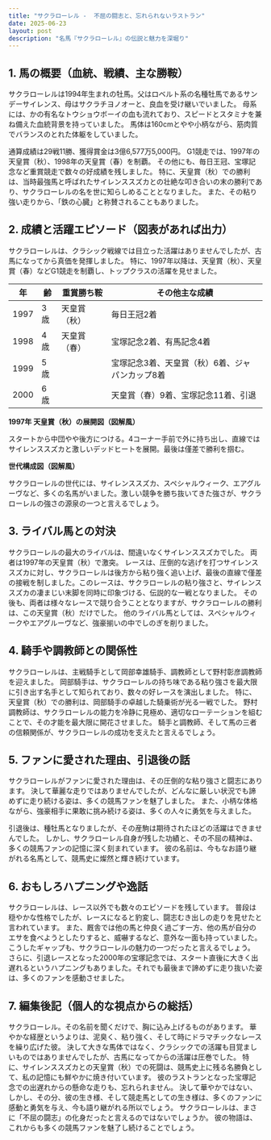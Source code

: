 ```yaml
---
title: "サクラローレル -  不屈の闘志と、忘れられないラストラン"
date: 2025-06-23
layout: post
description: "名馬『サクラローレル』の伝説と魅力を深堀り"
---
```


## 1. 馬の概要（血統、戦績、主な勝鞍）

サクラローレルは1994年生まれの牡馬。父はロベルト系の名種牡馬であるサンデーサイレンス、母はサクラチヨノオーと、良血を受け継いでいました。  母系には、かの有名なトウショウボーイの血も流れており、スピードとスタミナを兼ね備えた血統背景を持っていました。  馬体は160cmとやや小柄ながら、筋肉質でバランスのとれた体躯をしていました。

通算成績は29戦11勝、獲得賞金は3億6,577万5,000円。  G1競走では、1997年の天皇賞（秋）、1998年の天皇賞（春）を制覇。  その他にも、毎日王冠、宝塚記念など重賞競走で数々の好成績を残しました。  特に、天皇賞（秋）での勝利は、当時最強馬と呼ばれたサイレンススズカとの壮絶な叩き合いの末の勝利であり、サクラローレルの名を世に知らしめることとなりました。  また、その粘り強い走りから、「鉄の心臓」と称賛されることもありました。


## 2. 成績と活躍エピソード（図表があれば出力）

サクラローレルは、クラシック戦線では目立った活躍はありませんでしたが、古馬になってから真価を発揮しました。  特に、1997年以降は、天皇賞（秋）、天皇賞（春）などG1競走を制覇し、トップクラスの活躍を見せました。

| 年   | 齢   | 重賞勝ち鞍                                   | その他主な成績                               |
|-----|-----|---------------------------------------------|-------------------------------------------|
| 1997 | 3歳 | 天皇賞（秋）                               | 毎日王冠2着                               |
| 1998 | 4歳 | 天皇賞（春）                               | 宝塚記念2着、有馬記念4着                     |
| 1999 | 5歳 |                                             | 宝塚記念3着、天皇賞（秋）6着、ジャパンカップ8着 |
| 2000 | 6歳 |                                             |  天皇賞（春）9着、宝塚記念11着、引退           |


**1997年 天皇賞（秋）の展開図（図解風）**

スタートから中団やや後方につける。4コーナー手前で外に持ち出し、直線ではサイレンススズカと激しいデッドヒートを展開。最後は僅差で勝利を掴む。


**世代構成図（図解風）**

サクラローレルの世代には、サイレンススズカ、スペシャルウィーク、エアグルーヴなど、多くの名馬がいました。激しい競争を勝ち抜いてきた強さが、サクラローレルの強さの源泉の一つと言えるでしょう。


## 3. ライバル馬との対決

サクラローレルの最大のライバルは、間違いなくサイレンススズカでした。  両者は1997年の天皇賞（秋）で激突。  レースは、圧倒的な逃げを打つサイレンススズカに対し、サクラローレルは後方から粘り強く追い上げ、最後の直線で僅差の接戦を制しました。このレースは、サクラローレルの粘り強さと、サイレンススズカの凄まじい末脚を同時に印象づける、伝説的な一戦となりました。  その後も、両者は様々なレースで競り合うこととなりますが、サクラローレルの勝利は、この天皇賞（秋）だけでした。  他のライバル馬としては、スペシャルウィークやエアグルーヴなど、強豪揃いの中でしのぎを削りました。


## 4. 騎手や調教師との関係性

サクラローレルは、主戦騎手として岡部幸雄騎手、調教師として野村彰彦調教師を迎えました。  岡部騎手は、サクラローレルの持ち味である粘り強さを最大限に引き出す名手として知られており、数々の好レースを演出しました。  特に、天皇賞（秋）での勝利は、岡部騎手の卓越した騎乗術が光る一戦でした。  野村調教師は、サクラローレルの能力を冷静に見極め、適切なローテーションを組むことで、その才能を最大限に開花させました。  騎手と調教師、そして馬の三者の信頼関係が、サクラローレルの成功を支えたと言えるでしょう。


## 5. ファンに愛された理由、引退後の話

サクラローレルがファンに愛された理由は、その圧倒的な粘り強さと闘志にあります。  決して華麗な走りではありませんでしたが、どんなに厳しい状況でも諦めずに走り続ける姿は、多くの競馬ファンを魅了しました。  また、小柄な体格ながら、強豪相手に果敢に挑み続ける姿は、多くの人々に勇気を与えました。

引退後は、種牡馬となりましたが、その産駒は期待されたほどの活躍はできませんでした。  しかし、サクラローレル自身が残した功績と、その不屈の精神は、多くの競馬ファンの記憶に深く刻まれています。  彼の名前は、今もなお語り継がれる名馬として、競馬史に燦然と輝き続けています。


## 6. おもしろハプニングや逸話

サクラローレルは、レース以外でも数々のエピソードを残しています。  普段は穏やかな性格でしたが、レースになると豹変し、闘志むき出しの走りを見せたと言われています。  また、厩舎では他の馬と仲良く過ごす一方、他の馬が自分のエサを食べようとしたりすると、威嚇するなど、意外な一面も持っていました。  こうしたギャップも、サクラローレルの魅力の一つだったと言えるでしょう。  さらに、引退レースとなった2000年の宝塚記念では、スタート直後に大きく出遅れるというハプニングもありました。それでも最後まで諦めずに走り抜いた姿は、多くのファンを感動させました。


## 7. 編集後記（個人的な視点からの総括）

サクラローレル。その名前を聞くだけで、胸に込み上げるものがあります。  華やかな経歴というよりは、泥臭く、粘り強く、そして時にドラマチックなレースを繰り広げた彼。  決して大きな馬体ではなく、クラシックでの活躍も目覚ましいものではありませんでしたが、古馬になってからの活躍は圧巻でした。  特に、サイレンススズカとの天皇賞（秋）での死闘は、競馬史上に残る名勝負として、私の記憶にも鮮やかに焼き付いています。  彼のラストランとなった宝塚記念での出遅れからの懸命な走りも、忘れられません。  決して華やかではない、しかし、その分、彼の生き様、そして競走馬としての生き様は、多くのファンに感動と勇気を与え、今も語り継がれる所以でしょう。  サクラローレルは、まさに「不屈の闘志」の化身だったと言えるのではないでしょうか。  彼の物語は、これからも多くの競馬ファンを魅了し続けることでしょう。
